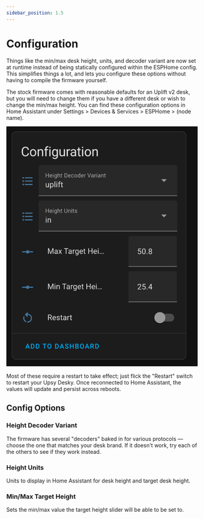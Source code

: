 ```yaml
---
sidebar_position: 1.5
---
```


# Configuration

Things like the min/max desk height, units, and decoder variant are now set at runtime instead of being statically configured within the ESPHome config. This simplifies things a lot, and lets you configure these options without having to compile the firmware yourself.

The stock firmware comes with reasonable defaults for an Uplift v2 desk, but you will need to change them if you have a different desk or wish to change the min/max height. You can find these configuration options in Home Assistant under Settings > Devices & Services > ESPHome > (node name).

![](./config.png)

Most of these require a restart to take effect; just flick the "Restart" switch to restart your Upsy Desky. Once reconnected to Home Assistant, the values will update and persist across reboots.

## Config Options

### Height Decoder Variant

The firmware has several "decoders" baked in for various protocols — choose the one that matches your desk brand. If it doesn't work, try each of the others to see if they work instead.

### Height Units

Units to display in Home Assistant for desk height and target desk height.

### Min/Max Target Height

Sets the min/max value the target height slider will be able to be set to.